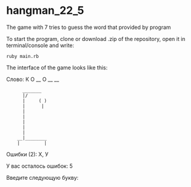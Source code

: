 # hangman_22_5
The game with 7 tries to guess the word that provided by program

To start the program, clone or download .zip of the repository, open it in terminal/console and write:

`ruby main.rb`


The interface of the game looks like this:


Слово: К О __ О __ __

          _______
          |/
          |     ( )
          |      |
          |
          |
          |
          |
          |
        __|________
        |         |

Ошибки (2): Х, У

У вас осталось ошибок: 5

Введите следующую букву:

